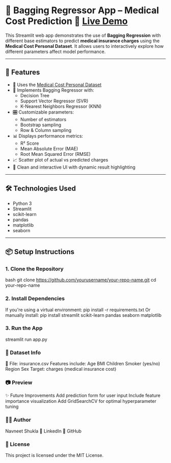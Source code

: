 # 💊 Bagging Regressor App – Medical Cost Prediction  🔗 **[Live Demo](https://readmemd-adgrkc7vp5hhrxszthjudn.streamlit.app/)**

This Streamlit web app demonstrates the use of **Bagging Regression** with different base estimators to predict **medical insurance charges** using the **Medical Cost Personal Dataset**. It allows users to interactively explore how different parameters affect model performance.

---

## 🚀 Features

- 📁 Uses the [Medical Cost Personal Dataset](https://www.kaggle.com/mirichoi0218/insurance)
- 🧠 Implements Bagging Regressor with:
  - Decision Tree
  - Support Vector Regressor (SVR)
  - K-Nearest Neighbors Regressor (KNN)
- 🎛️ Customizable parameters:
  - Number of estimators
  - Bootstrap sampling
  - Row & Column sampling
- 📊 Displays performance metrics:
  - R² Score
  - Mean Absolute Error (MAE)
  - Root Mean Squared Error (RMSE)
- 📈 Scatter plot of actual vs predicted charges
- 🎨 Clean and interactive UI with dynamic result highlighting

---

## 🛠️ Technologies Used

- Python 3
- Streamlit
- scikit-learn
- pandas
- matplotlib
- seaborn

---

## 📦 Setup Instructions

### 1. Clone the Repository

bash
git clone https://github.com/yourusername/your-repo-name.git
cd your-repo-name

### 2. Install Dependencies
If you're using a virtual environment:
pip install -r requirements.txt
Or manually install:
pip install streamlit scikit-learn pandas seaborn matplotlib

### 3. Run the App
streamlit run app.py

### 🧾 Dataset Info
📄 File: insurance.csv
Features include:
Age
BMI
Children
Smoker (yes/no)
Region
Sex
Target: charges (medical insurance cost)

### 📷 Preview
✨ Future Improvements
Add prediction form for user input
Include feature importance visualization
Add GridSearchCV for optimal hyperparameter tuning

### 🙋‍♂️ Author
Navneet Shukla
📧 LinkedIn
🔗 GitHub

### 📄 License
This project is licensed under the MIT License.

